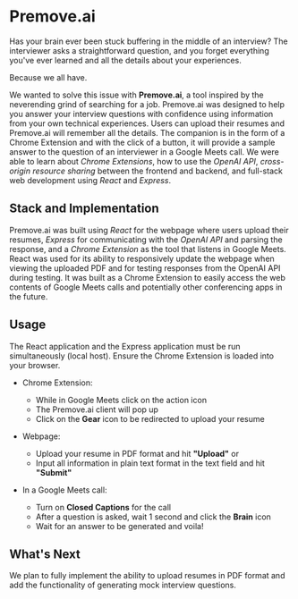 # Premove.ai

Has your brain ever been stuck buffering in the middle of an interview? The interviewer asks a straightforward 
question, and you forget everything you've ever learned and all the details about your experiences.

Because we all have.

We wanted to solve this issue with **Premove.ai**, a tool inspired by the neverending grind of 
searching for a job. Premove.ai was designed to help you answer your interview questions with confidence 
using information from your own technical experiences. Users can upload their resumes and Premove.ai 
will remember all the details. The companion is in the form of a Chrome Extension and with the click of a button,
it will provide a sample answer to the question of an interviewer in a Google Meets call. We were able to learn about 
*Chrome Extensions*, how to use the *OpenAI API*, *cross-origin resource sharing* between the frontend and backend, 
and full-stack web development using *React* and *Express*.

## Stack and Implementation
Premove.ai was built using *React* for the webpage where users upload their resumes, *Express* for communicating
with the *OpenAI API* and parsing the response, and a *Chrome Extension* as the tool that listens in Google Meets. 
React was used for its ability to responsively update the webpage when viewing the uploaded PDF and for testing
responses from the OpenAI API during testing. It was built as a Chrome Extension to easily access the web
contents of Google Meets calls and potentially other conferencing apps in the future.

## Usage
The React application and the Express application must be run simultaneously (local host).
Ensure the Chrome Extension is loaded into your browser.

- Chrome Extension:
  - While in Google Meets click on the action icon
  - The Premove.ai client will pop up
  - Click on the **Gear** icon to be redirected to upload your resume

- Webpage:
  - Upload your resume in PDF format and hit **"Upload"** or
  - Input all information in plain text format in the text field and hit **"Submit"**

- In a Google Meets call:
  - Turn on **Closed Captions** for the call
  - After a question is asked, wait 1 second and click the **Brain** icon
  - Wait for an answer to be generated and voila! 

## What's Next
We plan to fully implement the ability to upload resumes in PDF format and add the functionality
of generating mock interview questions.
